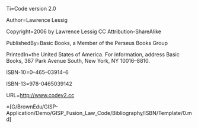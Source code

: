Ti=Code version 2.0

Author=Lawrence Lessig

Copyright=2006 by Lawrence Lessig CC Attribution-ShareAlike

PublishedBy=Basic Books, a Member of the Perseus Books Group

PrintedIn=the United States of America. For information, address Basic Books, 387 Park Avenue South, New York, NY 10016–8810.

ISBN-10=0–465–03914–6

ISBN-13=978-0465039142

URL=<a href="http://www.codev2.cc/">http://www.codev2.cc</a>

=[G/BrownEdu/GISP-Application/Demo/GISP_Fusion_Law_Code/Bibliography/ISBN/Template/0.md]
